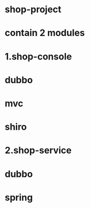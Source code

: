 # shop-project

# contain 2 modules

# 1.shop-console
# dubbo
# mvc
# shiro

# 2.shop-service
# dubbo
# spring